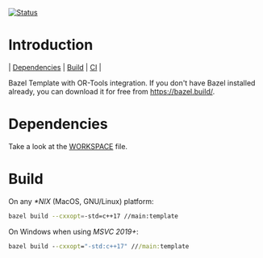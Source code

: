 [![Status][linux_svg]][linux_link]

[linux_svg]: https://github.com/or-tools/bazel_or-tools/workflows/Docker/badge.svg?branch=main
[linux_link]: https://github.com/or-tools/bazel_or-tools/actions?query=workflow%3A"Docker"

# Introduction
<nav for="bazel"> |
<a href="#deps">Dependencies</a> |
<a href="#build">Build</a> |
<a href="ci/README.md">CI</a> |
</nav>

Bazel Template with OR-Tools integration.
If you don't have Bazel installed already, you can download it for free from
<https://bazel.build/>.

<a name="deps"></a>
# Dependencies
Take a look at the [WORKSPACE](WORKSPACE) file.

<a name="build"></a>
# Build
On any *\*NIX* (MacOS, GNU/Linux) platform:
```sh
bazel build --cxxopt=-std=c++17 //main:template
```

On Windows when using *MSVC 2019+*:
```cmd
bazel build --cxxopt="-std:c++17" ///main:template
```
